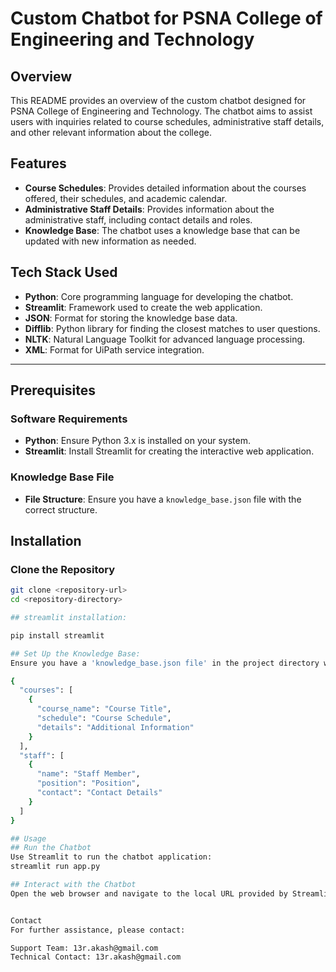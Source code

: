 # Custom Chatbot for PSNA College of Engineering and Technology

## Overview

This README provides an overview of the custom chatbot designed for PSNA College of Engineering and Technology. The chatbot aims to assist users with inquiries related to course schedules, administrative staff details, and other relevant information about the college.

## Features

- **Course Schedules**: Provides detailed information about the courses offered, their schedules, and academic calendar.
- **Administrative Staff Details**: Provides information about the administrative staff, including contact details and roles.
- **Knowledge Base**: The chatbot uses a knowledge base that can be updated with new information as needed.

## Tech Stack Used

- **Python**: Core programming language for developing the chatbot.
- **Streamlit**: Framework used to create the web application.
- **JSON**: Format for storing the knowledge base data.
- **Difflib**: Python library for finding the closest matches to user questions.
- **NLTK**: Natural Language Toolkit for advanced language processing.
- **XML**: Format for UiPath service integration.

---

## Prerequisites

### Software Requirements

- **Python**: Ensure Python 3.x is installed on your system.
- **Streamlit**: Install Streamlit for creating the interactive web application.

### Knowledge Base File

- **File Structure**: Ensure you have a `knowledge_base.json` file with the correct structure.

## Installation

### Clone the Repository

```bash
git clone <repository-url>
cd <repository-directory>

## streamlit installation:

pip install streamlit

## Set Up the Knowledge Base:
Ensure you have a 'knowledge_base.json file' in the project directory with the following structure:

{
  "courses": [
    {
      "course_name": "Course Title",
      "schedule": "Course Schedule",
      "details": "Additional Information"
    }
  ],
  "staff": [
    {
      "name": "Staff Member",
      "position": "Position",
      "contact": "Contact Details"
    }
  ]
}

## Usage
## Run the Chatbot
Use Streamlit to run the chatbot application:
streamlit run app.py

## Interact with the Chatbot
Open the web browser and navigate to the local URL provided by Streamlit (usually http://localhost:8501).


Contact
For further assistance, please contact:

Support Team: 13r.akash@gmail.com
Technical Contact: 13r.akash@gmail.com









